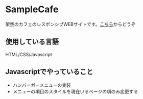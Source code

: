 # SampleCafe
架空のカフェのレスポンシブWEBサイトです。[こちら](https://sample-cafe-aa53f.firebaseapp.com/)からどうぞ

## 使用している言語
HTML/CSS/Javascript

## Javascriptでやっていること
- ハンバーガーメニューの実装
- メニューの項目のスタイルを現在いるページの項のみ変更する

